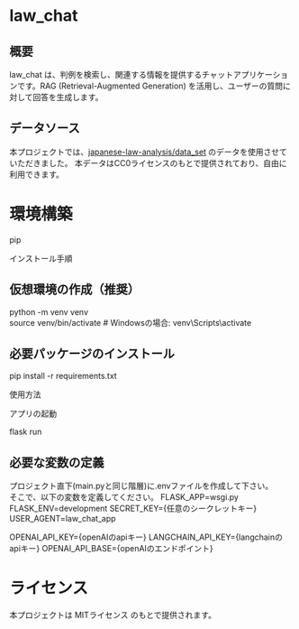 # law_chat

## 概要

law_chat は、判例を検索し、関連する情報を提供するチャットアプリケーションです。RAG (Retrieval-Augmented Generation) を活用し、ユーザーの質問に対して回答を生成します。


## データソース

本プロジェクトでは、[japanese-law-analysis/data_set](https://github.com/japanese-law-analysis/data_set) のデータを使用させていただきました。
本データはCC0ライセンスのもとで提供されており、自由に利用できます。

# 環境構築

pip

インストール手順

## 仮想環境の作成（推奨）
python -m venv venv<br>
source venv/bin/activate  # Windowsの場合: venv\Scripts\activate

## 必要パッケージのインストール
pip install -r requirements.txt

使用方法

アプリの起動

flask run

## 必要な変数の定義
プロジェクト直下(main.pyと同じ階層)に.envファイルを作成して下さい。<br>
そこで、以下の変数を定義してください。
FLASK_APP=wsgi.py
FLASK_ENV=development
SECRET_KEY={任意のシークレットキー}
USER_AGENT=law_chat_app

OPENAI_API_KEY={openAIのapiキー}
LANGCHAIN_API_KEY={langchainのapiキー}
OPENAI_API_BASE={openAIのエンドポイント}

# ライセンス

本プロジェクトは MITライセンス のもとで提供されます。

